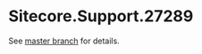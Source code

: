 # Sitecore.Support.27289

See [master branch](https://github.com/sitecoresupport/Sitecore.Support.27289) for details.